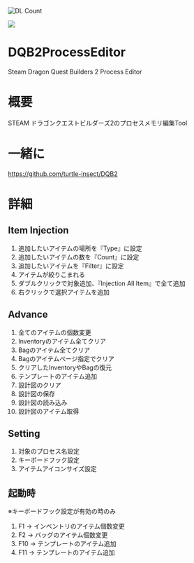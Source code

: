 ![DL Count](https://img.shields.io/github/downloads/turtle-insect/DQB2ProcessEditor/total.svg)

<p>
  <a>
    <img src="https://user-images.githubusercontent.com/30800900/144719392-5c175dcf-8bb2-456f-946e-81fc631e0c64.png"/>
  </a>
</p>

# DQB2ProcessEditor
Steam Dragon Quest Builders 2 Process Editor

# 概要
STEAM ドラゴンクエストビルダーズ2のプロセスメモリ編集Tool

# 一緒に
https://github.com/turtle-insect/DQB2  


# 詳細
## Item Injection
1. 追加したいアイテムの場所を『Type』に設定
2. 追加したいアイテムの数を『Count』に設定
3. 追加したいアイテムを『Filter』に設定
4. アイテムが絞りこまれる
5. ダブルクリックで対象追加、『Injection All Item』で全て追加
6. 右クリックで選択アイテムを追加

## Advance
1. 全てのアイテムの個数変更
2. Inventoryのアイテム全てクリア
3. Bagのアイテム全てクリア
4. Bagのアイテムページ指定でクリア
5. クリアしたInventoryやBagの復元
6. テンプレートのアイテム追加
7. 設計図のクリア
8. 設計図の保存
9. 設計図の読み込み
10. 設計図のアイテム取得

## Setting
1. 対象のプロセス名設定
2. キーボードフック設定
3. アイテムアイコンサイズ設定

## 起動時
※キーボードフック設定が有効の時のみ
1. F1  -> インベントリのアイテム個数変更
2. F2  -> バッグのアイテム個数変更
3. F10 -> テンプレートのアイテム追加
4. F11 -> テンプレートのアイテム追加
